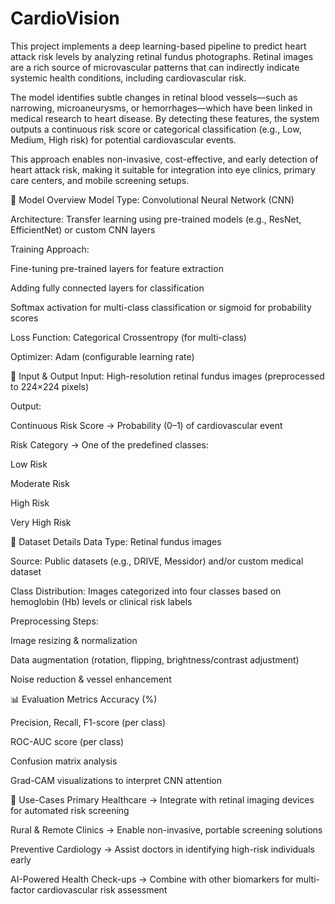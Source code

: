 # CardioVision
This project implements a deep learning-based pipeline to predict heart attack risk levels by analyzing retinal fundus photographs. Retinal images are a rich source of microvascular patterns that can indirectly indicate systemic health conditions, including cardiovascular risk.

The model identifies subtle changes in retinal blood vessels—such as narrowing, microaneurysms, or hemorrhages—which have been linked in medical research to heart disease. By detecting these features, the system outputs a continuous risk score or categorical classification (e.g., Low, Medium, High risk) for potential cardiovascular events.

This approach enables non-invasive, cost-effective, and early detection of heart attack risk, making it suitable for integration into eye clinics, primary care centers, and mobile screening setups.

🧠 Model Overview
Model Type: Convolutional Neural Network (CNN)

Architecture: Transfer learning using pre-trained models (e.g., ResNet, EfficientNet) or custom CNN layers

Training Approach:

Fine-tuning pre-trained layers for feature extraction

Adding fully connected layers for classification

Softmax activation for multi-class classification or sigmoid for probability scores

Loss Function: Categorical Crossentropy (for multi-class)

Optimizer: Adam (configurable learning rate)

📂 Input & Output
Input: High-resolution retinal fundus images (preprocessed to 224×224 pixels)

Output:

Continuous Risk Score → Probability (0–1) of cardiovascular event

Risk Category → One of the predefined classes:

Low Risk

Moderate Risk

High Risk

Very High Risk

🧪 Dataset Details
Data Type: Retinal fundus images

Source: Public datasets (e.g., DRIVE, Messidor) and/or custom medical dataset

Class Distribution: Images categorized into four classes based on hemoglobin (Hb) levels or clinical risk labels

Preprocessing Steps:

Image resizing & normalization

Data augmentation (rotation, flipping, brightness/contrast adjustment)

Noise reduction & vessel enhancement

📊 Evaluation Metrics
Accuracy (%)

Precision, Recall, F1-score (per class)

ROC-AUC score (per class)

Confusion matrix analysis

Grad-CAM visualizations to interpret CNN attention

🚀 Use-Cases
Primary Healthcare → Integrate with retinal imaging devices for automated risk screening

Rural & Remote Clinics → Enable non-invasive, portable screening solutions

Preventive Cardiology → Assist doctors in identifying high-risk individuals early

AI-Powered Health Check-ups → Combine with other biomarkers for multi-factor cardiovascular risk assessment

